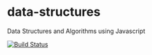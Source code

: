 # data-structures
Data Structures and Algorithms using Javascript

[![Build Status](https://travis-ci.org/rajasegar/data-structures.svg?branch=master)](https://travis-ci.org/rajasegar/data-structures)
